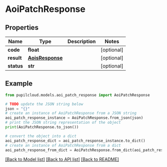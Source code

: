 # AoiPatchResponse


## Properties

Name | Type | Description | Notes
------------ | ------------- | ------------- | -------------
**code** | **float** |  | [optional] 
**result** | [**AoisResponse**](AoisResponse.md) |  | [optional] 
**status** | **str** |  | [optional] 

## Example

```python
from pupilcloud.models.aoi_patch_response import AoiPatchResponse

# TODO update the JSON string below
json = "{}"
# create an instance of AoiPatchResponse from a JSON string
aoi_patch_response_instance = AoiPatchResponse.from_json(json)
# print the JSON string representation of the object
print(AoiPatchResponse.to_json())

# convert the object into a dict
aoi_patch_response_dict = aoi_patch_response_instance.to_dict()
# create an instance of AoiPatchResponse from a dict
aoi_patch_response_from_dict = AoiPatchResponse.from_dict(aoi_patch_response_dict)
```
[[Back to Model list]](../README.md#documentation-for-models) [[Back to API list]](../README.md#documentation-for-api-endpoints) [[Back to README]](../README.md)


